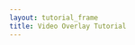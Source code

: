 ```yaml
---
layout: tutorial_frame
title: Video Overlay Tutorial
---
```

<script>
	var map = L.map('map');

	L.tileLayer('https://api.tiles.mapbox.com/v4/{id}/{z}/{x}/{y}.png?access_token=pk.eyJ1IjoibWFwYm94IiwiYSI6ImNpandmbXliNDBjZWd2M2x6bDk3c2ZtOTkifQ._QA7i5Mpkd_m30IGElHziw', {
		maxZoom: 18,
		attribution: 'Map data &copy; <a href="http://openstreetmap.org">OpenStreetMap</a> contributors, ' +
			'<a href="http://creativecommons.org/licenses/by-sa/2.0/">CC-BY-SA</a>, ' +
			'Imagery © <a href="http://mapbox.com">Mapbox</a>',
		id: 'mapbox.satellite'
	}).addTo(map);

	bounds = L.latLngBounds([[ 32, -130], [ 13, -100]]);

	L.rectangle(bounds).addTo(map);

	map.fitBounds(bounds);

</script>

